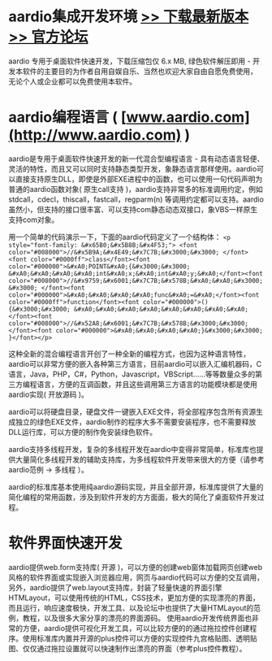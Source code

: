 # aardio集成开发环境 [>> 下载最新版本](http://bbs.aardio.com/portal.php?mod=view&aid=2) [>> 官方论坛](http://bbs.aardio.com)

aardio 专用于桌面软件快速开发，下载压缩包仅 6.x MB, 绿色软件解压即用 - 开发本软件的主要目的为作者自用自娱自乐、当然也欢迎大家自由自愿免费使用， 无论个人或企业都可以免费使用本软件。

# aardio编程语言 ( [www.aardio.com](http://www.aardio.com) )

aardio是专用于桌面软件快速开发的新一代混合型编程语言 - 具有动态语言轻便、灵活的特性，而且又可以同时支持静态类型开发，象静态语言那样使用。aardio可以直接支持原生DLL，即使是外部EXE进程中的函数，也可以使用一句代码声明为普通的aardio函数对象( 原生call支持 )，aardio支持非常多的标准调用约定，例如 stdcall，cdecl，thiscall，fastcall，regparm(n) 等调用约定都可以支持。aardio虽然小，但支持的接口很丰富、可以支持com静态动态双接口，象VBS一样原生支持com对象。

用一个简单的代码演示一下，下面的aardio代码定义了一个结构体： `<p style="font-family: &#x65B0;&#x5B8B;&#x4F53;">
    <font color="#008000">//&#x5B9A;&#x4E49;&#x7C7B;&#x3000;&#x3000;
    </font><font color="#0000ff">class</font><font color="#000000">&#xA0;POINT&#xA0;{&#x3000;&#x3000;
    &#xA0;&#xA0;&#xA0;&#xA0;int&#xA0;x;&#xA0;int&#xA0;y;&#xA0;</font><font color="#008000">//&#x9759;&#x6001;&#x7C7B;&#x578B;&#xA0;&#xA0;&#x3000;&#x3000;
    </font><font color="#000000">&#xA0;&#xA0;&#xA0;&#xA0;func&#xA0;=&#xA0;</font><font color="#0000ff">function</font><font color="#000000">(){&#x3000;&#x3000;
    &#xA0;&#xA0;&#xA0;&#xA0;&#xA0;&#xA0;&#xA0;&#xA0;</font><font color="#008000">//&#x52A8;&#x6001;&#x7C7B;&#x578B;&#x3000;&#x3000;
    </font><font color="#000000">&#xA0;&#xA0;&#xA0;&#xA0;}&#x3000;&#x3000;
    }</font></p>`

这种全新的混合编程语言开创了一种全新的编程方式，也因为这种语言特性，aardio可以非常方便的嵌入各种第三方语言，目前aardio可以嵌入汇编机器码，C语言，Java，PHP，C#，Python，Javascript，VBScript......等等数量众多的第三方编程语言，方便的互调函数，并且这些调用第三方语言的功能模块都是使用aardio实现( 开放源码 )。

aardio可以将硬盘目录，硬盘文件一键嵌入EXE文件，将全部程序包含所有资源生成独立的绿色EXE文件，aardio制作的程序大多不需要安装程序，也不需要释放DLL运行库，可以方便的制作免安装绿色软件。

aardio支持多线程开发，复杂的多线程开发在aardio中变得非常简单，标准库也提供大量简化多线程开发的辅助支持库，为多线程软件开发带来很大的方便（请参考aardio范例 -> 多线程 ）。

aardio的标准库基本使用纯aardio源码实现，并且全部开源，标准库提供了大量的简化编程的常用函数，涉及到软件开发的方方面面，极大的简化了桌面软件开发过程。

# 软件界面快速开发

aardio提供web.form支持库( 开源 )，可以方便的创建web窗体加载网页创建web风格的软件界面或实现嵌入浏览器应用，网页与aardio代码可以方便的交互调用， 另外，aardio提供了web.layout支持库，封装了轻量快速的界面引擎HTMLayout，可以使用传统的HTML，CSS技术，更加方便的实现漂亮的界面，而且运行，响应速度极快，开发工具、以及论坛中也提供了大量HTMLayout的范例，教程，以及很多大家分享的漂亮的界面源码。 使用aardio开发传统界面也非常的方便，aardio提供可视化开发工具，可以比较方便的的通过拖拉控件创建程序。使用标准库内置并开源的plus控件可以方便的实现控件九宫格贴图、透明贴图、仅仅通过拖拉设置就可以快速制作出漂亮的界面（参考plus控件教程）。
